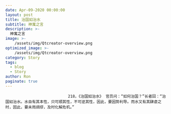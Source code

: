 ```yaml
---
date: Apr-09-2020 00:00:00
layout: post
title: 治国如治水
subtitle: 神寓之言
description: >-
  神寓之言
image: >-
    /assets/img/Qtcreator-overview.png
optimized_image: >-
    /assets/img/Qtcreator-overview.png
category: Story
tags:
  - blog
  - Story
author: Ron
paginate: true
---
```


							　　218，《治国如治水》 官员问：“如何治国？”长者回：“治国如治水。水自有其本性，只可顺其性，不可逆其性，因此，要因势利导。而水又有其肆虐之时，因此，要未雨绸缪，及时化解危机。”
							
							
						